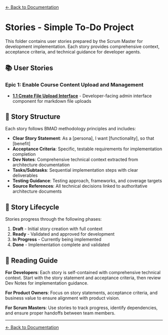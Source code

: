 [← Back to Documentation](../README.md)

# Stories - Simple To-Do Project

This folder contains user stories prepared by the Scrum Master for development implementation. Each story provides comprehensive context, acceptance criteria, and technical guidance for developer agents.

## 📚 User Stories

### Epic 1: Enable Course Content Upload and Management

- **[1.1 Create File Upload Interface](1.1.create-file-upload-interface.md)** - Developer-facing admin interface component for markdown file uploads

## 🎯 Story Structure

Each story follows BMAD methodology principles and includes:

- **Clear Story Statement**: As a [persona], I want [functionality], so that [benefit]
- **Acceptance Criteria**: Specific, testable requirements for implementation completion
- **Dev Notes**: Comprehensive technical context extracted from architecture documentation
- **Tasks/Subtasks**: Sequential implementation steps with clear deliverables
- **Testing Guidance**: Testing approach, frameworks, and coverage targets
- **Source References**: All technical decisions linked to authoritative architecture documents

## 🔄 Story Lifecycle

Stories progress through the following phases:
1. **Draft** - Initial story creation with full context
2. **Ready** - Validated and approved for development
3. **In Progress** - Currently being implemented
4. **Done** - Implementation complete and validated

## 📖 Reading Guide

**For Developers**: Each story is self-contained with comprehensive technical context. Start with the story statement and acceptance criteria, then review Dev Notes for implementation guidance.

**For Product Owners**: Focus on story statements, acceptance criteria, and business value to ensure alignment with product vision.

**For Scrum Masters**: Use stories to track progress, identify dependencies, and ensure proper handoffs between team members.

---

[← Back to Documentation](../README.md)
